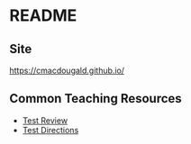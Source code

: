 # README

## Site

https://cmacdougald.github.io/

## Common Teaching Resources

* [Test Review](https://cmacdougald.github.io/slides/test_review.html)
* [Test Directions](https://cmacdougald.github.io/slides/test_directions.html)


